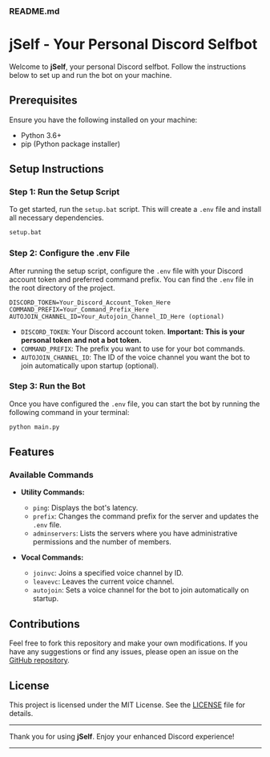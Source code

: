 ### README.md

# jSelf - Your Personal Discord Selfbot

Welcome to **jSelf**, your personal Discord selfbot. Follow the instructions below to set up and run the bot on your machine.

## Prerequisites

Ensure you have the following installed on your machine:
- Python 3.6+
- pip (Python package installer)

## Setup Instructions

### Step 1: Run the Setup Script

To get started, run the `setup.bat` script. This will create a `.env` file and install all necessary dependencies.

```bash
setup.bat
```

### Step 2: Configure the .env File

After running the setup script, configure the `.env` file with your Discord account token and preferred command prefix. You can find the `.env` file in the root directory of the project.

```plaintext
DISCORD_TOKEN=Your_Discord_Account_Token_Here
COMMAND_PREFIX=Your_Command_Prefix_Here
AUTOJOIN_CHANNEL_ID=Your_Autojoin_Channel_ID_Here (optional)
```

- `DISCORD_TOKEN`: Your Discord account token. **Important: This is your personal token and not a bot token.**
- `COMMAND_PREFIX`: The prefix you want to use for your bot commands.
- `AUTOJOIN_CHANNEL_ID`: The ID of the voice channel you want the bot to join automatically upon startup (optional).

### Step 3: Run the Bot

Once you have configured the `.env` file, you can start the bot by running the following command in your terminal:

```bash
python main.py
```

## Features

### Available Commands

- **Utility Commands:**
  - `ping`: Displays the bot's latency.
  - `prefix`: Changes the command prefix for the server and updates the `.env` file.
  - `adminservers`: Lists the servers where you have administrative permissions and the number of members.

- **Vocal Commands:**
  - `joinvc`: Joins a specified voice channel by ID.
  - `leavevc`: Leaves the current voice channel.
  - `autojoin`: Sets a voice channel for the bot to join automatically on startup.

## Contributions

Feel free to fork this repository and make your own modifications. If you have any suggestions or find any issues, please open an issue on the [GitHub repository](https://github.com/JnsJoe/jSelf).

## License

This project is licensed under the MIT License. See the [LICENSE](LICENSE) file for details.

---

Thank you for using **jSelf**. Enjoy your enhanced Discord experience!

---